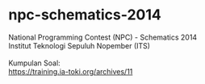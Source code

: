# npc-schematics-2014
National Programming Contest (NPC) - Schematics 2014<br>
Institut Teknologi Sepuluh Nopember (ITS)<br>
<br>
Kumpulan Soal:<br>
https://training.ia-toki.org/archives/11
